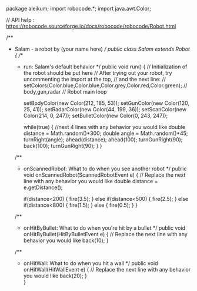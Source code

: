 package aleikum;
import robocode.*;
import java.awt.Color;

// API help : https://robocode.sourceforge.io/docs/robocode/robocode/Robot.html

/**
 * Salam - a robot by (your name here)
 */
public class Salam extends Robot
{
	/**
	 * run: Salam's default behavior
	 */
 public void run() {
        // Initialization of the robot should be put here
        // After trying out your robot, try uncommenting the import at the top,
        // and the next line:
        // setColors(Color.blue,Color.blue,Color.grey,Color.red,Color.green); // body,gun,radar
        // Robot main loop
		
		setBodyColor(new Color(212, 185, 53));
        setGunColor(new Color(120, 25, 41));
        setRadarColor(new Color(44, 199, 36));
        setScanColor(new Color(214, 0, 247));
        setBulletColor(new Color(0, 243, 247));
		

        while(true) { //next 4 lines with any behavior you would like
            double distance = Math.random()*300;
            double angle = Math.random()*45;
            turnRight(angle);
            ahead(distance);
            ahead(100);
            turnGunRight(90);
            back(100);
            turnGunRight(90);
        }
    }

    /**
     * onScannedRobot: What to do when you see another robot
     */
    public void onScannedRobot(ScannedRobotEvent e) {
        // Replace the next line with any behavior you would like
        double distance = e.getDistance();

        if(distance<200)
        {
           fire(3.5);
        }
        else if(distance<500)
        {
           fire(2.5);
        }
        else if(distance<800)
        {
           fire(1.5);
        }
        else
        {
           fire(0.5);
        }
    }

    /**
     * onHitByBullet: What to do when you're hit by a bullet
     */
    public void onHitByBullet(HitByBulletEvent e) {
        // Replace the next line with any behavior you would like
        back(10);
    }

    /**
     * onHitWall: What to do when you hit a wall
     */
    public void onHitWall(HitWallEvent e) {
        // Replace the next line with any behavior you would like
        back(20);
    }   
}

